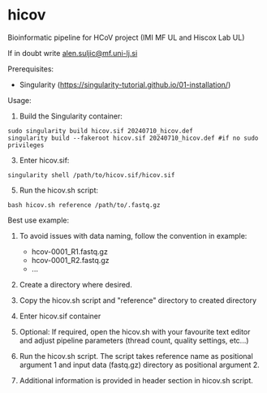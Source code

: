 # hicov
Bioinformatic pipeline for HCoV project (IMI MF UL and Hiscox Lab UL)

If in doubt write alen.suljic@mf.uni-lj.si

Prerequisites:
- Singularity (https://singularity-tutorial.github.io/01-installation/)

Usage:
1. Build the Singularity container:
```
sudo singularity build hicov.sif 20240710_hicov.def
singularity build --fakeroot hicov.sif 20240710_hicov.def #if no sudo privileges
```
3. Enter hicov.sif:
```
singularity shell /path/to/hicov.sif/hicov.sif
```
     
5. Run the hicov.sh script:
```
bash hicov.sh reference /path/to/.fastq.gz
```

Best use example:
1. To avoid issues with data naming, follow the convention in example:
   - hcov-0001_R1.fastq.gz
   - hcov-0001_R2.fastq.gz
   - ...
  
2. Create a directory where desired.
3. Copy the hicov.sh script and "reference" directory to created directory
4. Enter hicov.sif container
5. Optional: If required, open the hicov.sh with your favourite text editor and adjust pipeline parameters (thread count, quality settings, etc...)
6. Run the hicov.sh script. The script takes reference name as positional argument 1 and input data (fastq.gz) directory as positional argument 2.
7. Additional information is provided in header section in hicov.sh script.
   

